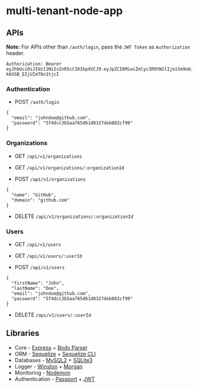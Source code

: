 # multi-tenant-node-app

## APIs

**Note:** For APIs other than `/auth/login`, pass the `JWT Token` as `Authorization` header.

```
Authorization: Bearer eyJhbGciOiJIUzI1NiIsInR5cCI6IkpXVCJ9.eyJpZCI6MiwiZmlyc3ROYW1lIjoiSm9obiIsImxhc3ROYW1lIjoiRG9lIiwiZW1haWwiOiJqb2huZG9lQGdpdGh1Yi5jb20iLCJpc1N1cGVyQWRtaW4iOmZhbHNlLCJjcmVhdGVkQXQiOiIyMDIwLTA0LTAxVDExOjMzOjQ5LjAwMFoiLCJ1cGRhdGVkQXQiOiIyMDIwLTA0LTAxVDExOjMzOjQ5LjAwMFoiLCJPcmdhbml6YXRpb25JZCI6bnVsbCwiaWF0IjoxNTg1NzUxMDMwfQ.pFM0DspqwJX87jqYF846Dn-k6XSB_EIjUImT6n1tjcI 
```

### Authentication

* POST `/auth/login`

```
{
  "email": "johndoe@github.com",
  "password": "5f4dcc3b5aa765d61d8327deb882cf99"
}
```

### Organizations

* GET `/api/v1/organizations`

* GET `/api/v1/organizations/:organizationId`

* POST `/api/v1/organizations`

```
{
  "name": "GitHub",
  "domain": "github.com"
}
```

* DELETE `/api/v1/organizations/:organizationId`

### Users

* GET `/api/v1/users`

* GET `/api/v1/users/:userId`

* POST `/api/v1/users`

```
{
  "firstName": "John",
  "lastName": "Doe",
  "email": "johndoe@github.com",
  "password": "5f4dcc3b5aa765d61d8327deb882cf99"
}
```

* DELETE `/api/v1/users/:userId`

## Libraries

* Core - [Express](https://www.npmjs.com/package/express) + [Body Parser](https://www.npmjs.com/package/body-parser)
* ORM - [Sequelize](https://www.npmjs.com/package/sequelize) + [Sequelize CLI](https://www.npmjs.com/package/sequelize-cli)
* Databases - [MySQL2](https://www.npmjs.com/package/mysql2) + [SQLite3](https://www.npmjs.com/package/sqlite3)
* Logger - [Winston](https://www.npmjs.com/package/winston) + [Morgan](https://www.npmjs.com/package/morgan)
* Monitoring - [Nodemon](https://www.npmjs.com/package/nodemon)
* Authentication - [Passport](https://www.npmjs.com/package/passport) + [JWT](https://www.npmjs.com/package/passport-jwt)
